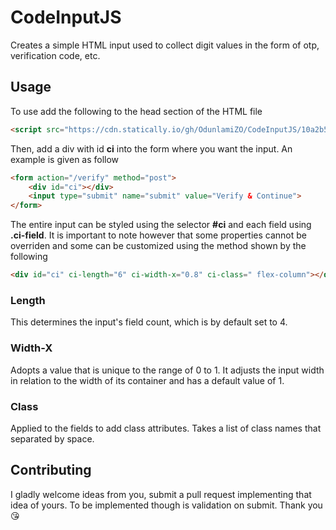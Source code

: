 # CodeInputJS

Creates a simple HTML input used to collect digit values in the form of otp, verification code, etc.

## Usage

To use add the following to the head section of the HTML file

```html
<script src="https://cdn.statically.io/gh/OdunlamiZO/CodeInputJS/10a2b56/src/CodeInputJS.min.js"></script>
```
Then, add a div with id **ci** into the form where you want the input. An example is given as follow

```html
<form action="/verify" method="post">
    <div id="ci"></div>
    <input type="submit" name="submit" value="Verify & Continue">
</form>
```

The entire input can be styled using the selector **#ci** and each field using **.ci-field**. It is important to note however that some properties cannot be overriden and some can be customized using the method shown by the following

```html
<div id="ci" ci-length="6" ci-width-x="0.8" ci-class=" flex-column"></div>
```

### Length

This determines the input's field count, which is by default set to 4.

### Width-X

Adopts a value that is unique to the range of 0 to 1. It adjusts the input width in relation to the width of its container and has a default value of 1.

### Class

Applied to the fields to add class attributes. Takes a list of class names that separated by space.

## Contributing

I gladly welcome ideas from you, submit a pull request implementing that idea of yours. To be implemented though is validation on submit.
Thank you 😘